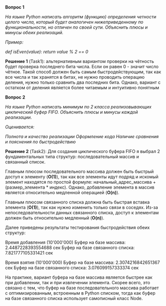 **Вопрос 1**

*На языке Python написать алгоритм (функцию) определения четности целого числа, который будет аналогичен нижеприведенному по функциональности, но отличен по своей сути. Объяснить плюсы и минусы обеих реализаций.*

*Пример:* 

*def isEven(value):*
      *return value % 2 == 0*

**Решение 1** (Task1): альтернативным вариантом проверки на чётность будет проверка последнего бита числа. Если он равен 0 - значит число чётное. Такой способ должен быть самым быстродействующим, так как все числа и так хранятся в битах, не нужно проводить операцию деления, нужно только сравнить два последних бита. Однако, вариант с остатком от деления является более читаемым и интуитивно понятным

**Вопрос 2**

*На языке Python написать минимум по 2 класса реализовывающих циклический буфер FIFO. Объяснить плюсы и минусы каждой реализации.*

*Оценивается:*

*Полнота и качество реализации*
*Оформление кода*
*Наличие сравнения и пояснения по быстродействию*

**Решение 2** (Task2): Для создания циклического буфера FIFO я выбрал 2 фундаментальных типа структур: последовательный массив и связанный список. 

Главным плюсом последовательного массива должен быть быстрый доступ к элементу (**O(1)**), так как все элементы идут подряд и искомый элемент находятся по простой формуле: начальный_адрес_массива + (размер_элемента * индекс). Однако, добавление элемента в массив является относительно медленной операцией (**O(n)**).

Главным плюсом связанного списка должна быть быстрая вставка элемента (**O(1)**), так как нужно изменить только связи в соседях. Из-за непоследовательности данных связанного списка, доступ к элементам должен быть относительно медленный (**O(n)**). 

Далее приведены результаты тестирования быстродействия обеих структур:

Время добавления (10'000'000)
	Буфер на базе массива:
	2.4487228393554688 сек
	Буфер на базе связанного списка:
	7.821777105331421 сек

Время взятия (10'000'000)
	Буфер на базе массива:
	2.3074216842651367 сек
	Буфер на базе связанного списка:
	3.076099157333374 сек

На практике, вариант буфера на базе массива является быстрее как при добавлении, так и при извлечении элемента. Скорее всего, это связано с тем, что буфер на базе последовательного массива работает с оптимизированным, встроенным в Python списком, тогда как буфер на базе связанного списка использует самописный класс Node.
